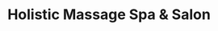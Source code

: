 ---
title: "Holistic Massage Spa & Salon"
url: /marietta/holistic-massage-spa-and-salon/
shop: massage
---